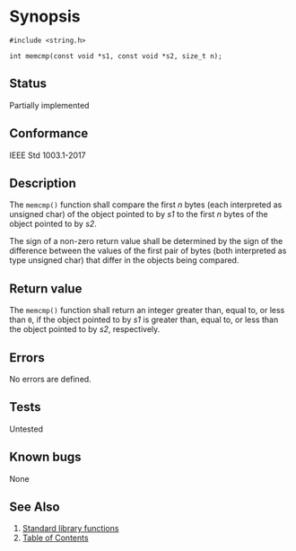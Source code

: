 # Synopsis

`#include <string.h>`

`int memcmp(const void *s1, const void *s2, size_t n);`

## Status

Partially implemented

## Conformance

IEEE Std 1003.1-2017

## Description

The `memcmp()` function shall compare the first _n_ bytes (each interpreted as unsigned char) of the object pointed to
by _s1_ to the first _n_ bytes of the object pointed to by _s2_.

The sign of a non-zero return value shall be determined by the sign of the difference between the values of the first
pair of bytes (both interpreted as type unsigned char) that differ in the objects being compared.

## Return value

The `memcmp()` function shall return an integer greater than, equal to, or less than `0`, if the object pointed to by
_s1_ is greater than, equal to, or less than the object pointed to by _s2_, respectively.

## Errors

No errors are defined.

## Tests

Untested

## Known bugs

None

## See Also

1. [Standard library functions](../README.md)
2. [Table of Contents](../../../README.md)

